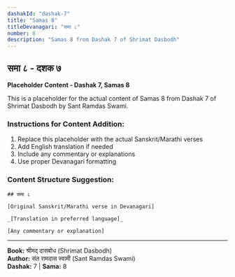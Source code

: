 ```yaml
---
dashakId: "dashak-7"
title: "Samas 8"
titleDevanagari: "समा ८"
number: 8
description: "Samas 8 from Dashak 7 of Shrimat Dasbodh"
---
```


## समा ८ - दशक ७

<!-- TODO: Add the actual Sanskrit/Marathi content here -->

**Placeholder Content - Dashak 7, Samas 8**

This is a placeholder for the actual content of Samas 8 from Dashak 7 of Shrimat Dasbodh by Sant Ramdas Swami.

### Instructions for Content Addition:
1. Replace this placeholder with the actual Sanskrit/Marathi verses
2. Add English translation if needed
3. Include any commentary or explanations
4. Use proper Devanagari formatting

### Content Structure Suggestion:
```
## समा ८

[Original Sanskrit/Marathi verse in Devanagari]

_[Translation in preferred language]_

[Any commentary or explanation]
```

---
**Book:** श्रीमद् दासबोध (Shrimat Dasbodh)  
**Author:** संत रामदास स्वामी (Sant Ramdas Swami)  
**Dashak:** 7 | **Sama:** 8
